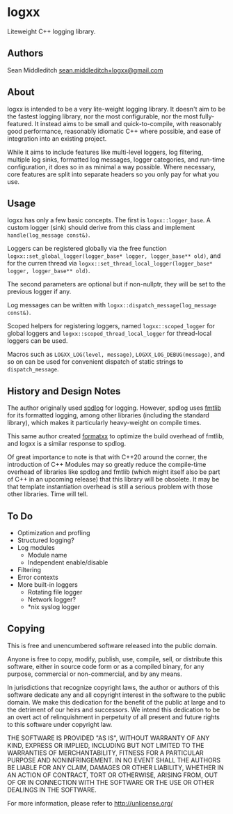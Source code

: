 # logxx

Liteweight C++ logging library.

## Authors

Sean Middleditch <sean.middleditch+logxx@gmail.com>

## About

logxx is intended to be a very lite-weight logging library. It doesn't aim to be the fastest
logging library, nor the most configurable, nor the most fully-featured. It instead aims to be
small and quick-to-compile, with reasonably good performance, reasonably idiomatic C++ where
possible, and ease of integration into an existing project.

While it aims to include features like multi-level loggers, log filtering, multiple log sinks,
formatted log messages, logger categories, and run-time configuration, it does so in as minimal
a way possible. Where necessary, core features are split into separate headers so you only pay
for what you use.

## Usage

logxx has only a few basic concepts. The first is `logxx::logger_base`. A custom logger (sink)
should derive from this class and implement `handle(log_message const&)`.

Loggers can be registered globally via the free function
`logxx::set_global_logger(logger_base* logger, logger_base** old)`, and for the curren thread
via `logxx::set_thread_local_logger(logger_base* logger, logger_base** old)`.

The second parameters are optional but if non-nullptr, they will be set to the previous logger
if any.

Log messages can be written with `logxx::dispatch_message(log_message const&)`.

Scoped helpers for registering loggers, named `logxx::scoped_logger` for global loggers and
`logxx::scoped_thread_local_logger` for thread-local loggers can be used.

Macros such as `LOGXX_LOG(level, message)`, `LOGXX_LOG_DEBUG(message)`, and so on can be
used for convenient dispatch of static strings to `dispatch_message`.

## History and Design Notes

The author originally used [spdlog](https://github.com/gabime/spdlog) for logging. However,
spdlog uses [fmtlib](https://github.com/fmtlib/fmt) for its formatted logging, among other
libraries (including the standard library), which makes it particularly heavy-weight on
compile times.

This same author created [formatxx](https://github.com/seanmiddleditch/formatxx) to optimize
the build overhead of fmtlib, and logxx is a similar response to spdlog.

Of great importance to note is that with C++20 around the corner, the introduction of C++
Modules may so greatly reduce the compile-time overhead of libraries like spdlog and fmtlib
(which might itself also be part of C++ in an upcoming release) that this library will be
obsolete. It may be that template instantiation overhead is still a serious problem with
those other libraries. Time will tell.

## To Do

- Optimization and profling
- Structured logging?
- Log modules
  - Module name
  - Independent enable/disable
- Filtering
- Error contexts
- More built-in loggers
  - Rotating file logger
  - Network logger?
  - *nix syslog logger

## Copying

This is free and unencumbered software released into the public domain.

Anyone is free to copy, modify, publish, use, compile, sell, or
distribute this software, either in source code form or as a compiled
binary, for any purpose, commercial or non-commercial, and by any
means.

In jurisdictions that recognize copyright laws, the author or authors
of this software dedicate any and all copyright interest in the
software to the public domain. We make this dedication for the benefit
of the public at large and to the detriment of our heirs and
successors. We intend this dedication to be an overt act of
relinquishment in perpetuity of all present and future rights to this
software under copyright law.

THE SOFTWARE IS PROVIDED "AS IS", WITHOUT WARRANTY OF ANY KIND,
EXPRESS OR IMPLIED, INCLUDING BUT NOT LIMITED TO THE WARRANTIES OF
MERCHANTABILITY, FITNESS FOR A PARTICULAR PURPOSE AND NONINFRINGEMENT.
IN NO EVENT SHALL THE AUTHORS BE LIABLE FOR ANY CLAIM, DAMAGES OR
OTHER LIABILITY, WHETHER IN AN ACTION OF CONTRACT, TORT OR OTHERWISE,
ARISING FROM, OUT OF OR IN CONNECTION WITH THE SOFTWARE OR THE USE OR
OTHER DEALINGS IN THE SOFTWARE.

For more information, please refer to <http://unlicense.org/>
